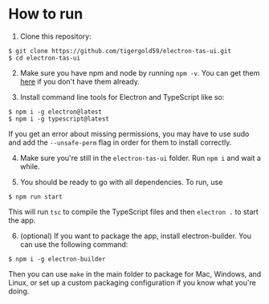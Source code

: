 # How to run

1. Clone this repository:
```
$ git clone https://github.com/tigergold59/electron-tas-ui.git
$ cd electron-tas-ui
```

2. Make sure you have npm and node by running `npm -v`. You can get them [here](https://nodejs.org/en/download/) if you don't have them already.

3. Install command line tools for Electron and TypeScript like so:
```
$ npm i -g electron@latest
$ npm i -g typescript@latest
```
If you get an error about missing permissions, you may have to use sudo and add the `--unsafe-perm` flag in order for them to install correctly.

4. Make sure you're still in the `electron-tas-ui` folder. Run `npm i` and wait a while.

5. You should be ready to go with all dependencies. To run, use
```
$ npm run start
```
This will run `tsc` to compile the TypeScript files and then `electron .` to start the app.

6. (optional) If you want to package the app, install electron-builder. You can use the following command:
```
$ npm i -g electron-builder
```
Then you can use `make` in the main folder to package for Mac, Windows, and Linux, or set up a custom packaging configuration if you know what you're doing.
